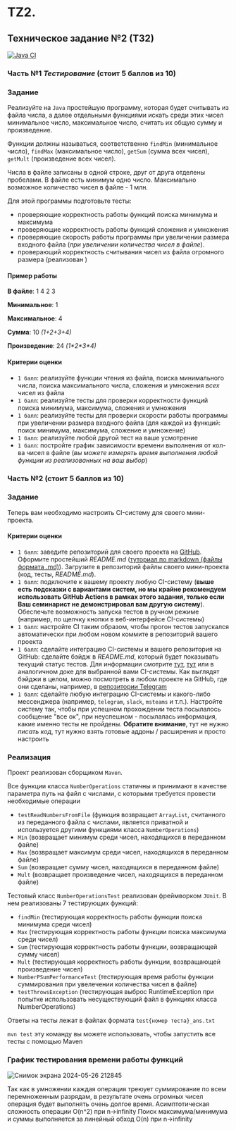 # TZ2.
## Техническое задание №2 (ТЗ2)

[![Java CI](https://github.com/sankficeba/tp/actions/workflows/ci_maven.yml/badge.svg)](https://github.com/sankficeba/tp/actions/workflows/ci_maven.yml)

### Часть №1 *Тестирование* (стоит 5 баллов из 10)

### Задание

Реализуйте на `Java` простейшую программу, которая будет считывать из файла числа, а далее отдельными функциями искать среди этих чисел минимальное число, максимальное число, считать их общую сумму и произведение.

Функции должны называться, соответственно `findMin` (минимальное число), `findMax` (максимальное число), `getSum` (сумма всех чисел), `getMult` (произведение всех чисел).

Числа в файле записаны в одной строке, друг от друга отделены пробелами. В файле есть минимум одно число. Максимально возможное количество чисел в файле - 1 млн.

Для этой программы подготовьте тесты:
- проверяющие корректность работы функций поиска минимума и максимума
- проверяющие корректность работы функций сложения и умножения
- проверяющие скорость работы программы при увеличении размера входного файла (*при увеличении количества чисел в файле*).
- проверающий корректность считывания чисел из файла огромного размера (реализован )

#### Пример работы

**В файле**: 1 4 2 3

**Минимальное**: 1

**Максимальное**: 4

**Сумма**: 10 *(1+2+3+4)*

**Произведение**: 24 *(1\*2\*3\*4)*

#### Критерии оценки

- `1 балл`: реализуйте функции чтения из файла, поиска минимального числа, поиска максимального числа, сложения и умножения *всех* чисел из файла
- `1 балл`: реализуйте тесты для проверки корректности функций поиска минимума, максимума, сложения и умножения
- `1 балл`: реализуйте тесты для проверки скорости работы программы при увеличении размера входного файла (для каждой из функций: поиск минимума, максимума, сложение и умножение)
- `1 балл`: реализуйте любой другой тест на ваше усмотрение
- `1 балл`: постройте график зависимости времени выполнения от кол-ва чисел в файле (*вы можете измерять время выполнения любой функции из реализованных на ваш выбор*)

### Часть №2 (стоит 5 баллов из 10)


### Задание

Теперь вам необходимо настроить CI-систему для своего мини-проекта.

#### Критерии оценки

- `1 балл`: заведите репозиторий для своего проекта на [GitHub](https://github.com/). Оформите простейший *README.md* ([туториал по markdown (файлы формата .md)](https://github.com/adam-p/markdown-here/wiki/Markdown-Cheatsheet)). Загрузите в репозиторий файлы своего мини-проекта (код, тесты, *README.md*).
- `1 балл`: подключите к вашему проекту любую CI-систему (**выше есть подсказки с вариантами систем, но мы крайне рекомендуем использовать GitHub Actions в рамках этого задания, только если Ваш семинарист не демонстрировал вам другую систему**). Обеспечьте возможность запуска тестов в ручном режиме (например, по щелчку кнопки в веб-интерфейсе CI-системы)
- `1 балл`: настройте CI таким образом, чтобы прогон тестов запускался автоматически при любом новом коммите в репозиторий вашего проекта
- `1 балл`: сделайте интеграцию CI-системы и вашего репозитория на GitHub: сделайте бэйдж в *README.md*, который будет показывать текущий статус тестов. Для информации смотрите [тут](https://docs.github.com/en/actions/monitoring-and-troubleshooting-workflows/adding-a-workflow-status-badge), [тут](https://www.codeblocq.com/2016/04/Add-a-build-passing-badge-to-your-github-repository/) или в аналогичном доке для выбранной вами CI-системы.  Как выглядят бэйджи в целом, можно посмотреть в любом проекте на GitHub, где они сделаны, например, в [репозитории Telegram](https://github.com/telegramdesktop/tdesktop)
- `1 балл`: сделайте любую интеграцию CI-системы и какого-либо мессенджера (например, `telegram`, `slack`, `msteams` и т.п.). Настройте систему так, чтобы при успешном прохождении теста посылалось сообщение "все ок", при неуспешном - посылалась информация, какие именно тесты не пройдены. **Обратите внимание**, тут не нужно *писать код*, тут нужно взять готовые аддоны / расширения и просто настроить

### Реализация
Проект реализован сборщиком `Maven`.

Все функции класса `NumberOperations` статичны и принимают в качестве параметра путь на файл с числами, с которыми требуется провести необходимые операции
- `testReadNumbersFromFile` (функция возвращает `ArrayList`, считанного из переданного файла с числами, является приватной и используется другими функциями класса `NumberOperations`)
- `Min` (возвращает минимум среди чисел, находящихся в переданном файле)
- `Max` (возвращает максимум среди чисел, находящихся в переданном файле)
- `Sum` (возвращает сумму чисел, находящихся в переданном файле)
- `Mult` (возвращает произведение чисел, находящихся в переданном файле)

Тестовый класс `NumberOperationsTest` реализован фреймворком `JUnit`. 
В нем реализованы 7 тестирующих функций:
- `findMin`
(тестирующая корректность работы функции поиска минимума среди чисел)
- `Max` (тестирующая корректность работы функции поиска максимума среди чисел)
- `Sum` (тестирующая корректность работы функции, возвращающей сумму чисел)
- `Mult` (тестирующая корректность работы функции, возвращающей произведение чисел)
- `NumberPSumPerformanceTest` (тестирующая время работы функции суммирования при увелечении количества чисел в файле)
- `testThrowsException` (тестирующая выброс RuntimeException при попытке использовать несуществующий файл в функциях класса NumberOperations)

Ответы на тесты лежат в файлах формата `test{номер теста}_ans.txt`

`mvn test`
эту команду вы можете использовать, чтобы запустить все тесты с помощью Maven

### График тестирования времени работы функций
![Снимок экрана 2024-05-26 212845](https://github.com/lllomvate/Tech2/assets/167525516/0505feac-5138-42e9-b85c-5f612d519cff)

Так как в умножении каждая операция треюует суммирование по всем перемноженным разрядам, в результате очень огромных чисел операция будет выполнять очень долгое время. 
Асимптотическая сложность операции O(n^2) при n->infinity
Поиск максимума/минимума и суммы выполняется за линейный обход
O(n) при n->infinity
